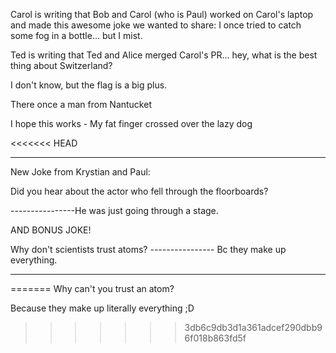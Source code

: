 Carol is writing that Bob and Carol (who is Paul) worked on Carol's laptop and made this awesome joke we wanted to share:
I once tried to catch some fog in a bottle... but I mist.

Ted is writing that Ted and Alice merged Carol's PR... hey, what is the best thing about Switzerland? 

I don't know, but the flag is a big plus. 


There once a man from Nantucket

I hope this works - My fat finger crossed over the lazy dog

<<<<<<< HEAD
*******
New Joke from Krystian and Paul:

Did you hear about the actor who fell through the floorboards?

----------------He was just going through a stage.

AND BONUS JOKE!

Why don't scientists trust atoms?
----------------   Bc they make up everything.


*******
=======
Why can't you trust an atom?

Because they make up literally everything ;D
>>>>>>> 3db6c9db3d1a361adcef290dbb96f018b863fd5f
